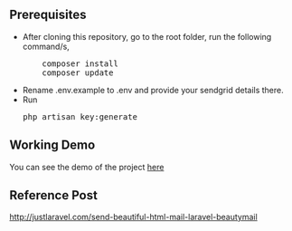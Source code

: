 ## Prerequisites
<ul>
<li>After cloning this repository, go to the root folder, run the following command/s,
<pre>
    composer install
    composer update</pre>
</li>
<li>Rename .env.example to .env and provide your sendgrid details there.</li>
<li>Run <pre>php artisan key:generate</pre> </li>

</ul>

## Working Demo
You can see the demo of the project <a href="http://demos.justlaravel.com/send-beautiful-html-mail-laravel-beautymail/">here</a>

## Reference Post
<a href="http://justlaravel.com/send-beautiful-html-mail-laravel-beautymail">http://justlaravel.com/send-beautiful-html-mail-laravel-beautymail
</a>
